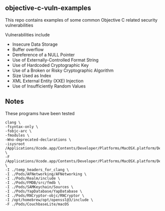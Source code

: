 ## objective-c-vuln-examples
This repo contains examples of some common Objective C related security vulnerabilities

Vulnerabilities include
* Insecure Data Storage
* Buffer overflow
* Dereference of a NULL Pointer
* Use of Externally-Controlled Format String 
* Use of Hardcoded Cryptographic Key
* Use of a Broken or Risky Cryptographic Algorithm 
* Size Used as Index
* XML External Entity (XXE) Injection
* Use of Insufficiently Random Values

## Notes 


These programs have been tested 

```
clang \
-fsyntax-only \
-fobjc-arc \
-fmodules \
-Wno-deprecated-declarations \
-isysroot /Applications/Xcode.app/Contents/Developer/Platforms/MacOSX.platform/Developer/SDKs/MacOSX15.5.sdk \
-F /Applications/Xcode.app/Contents/Developer/Platforms/MacOSX.platform/Developer/SDKs/MacOSX15.5.sdk/System/Library/Frameworks \
-I ./temp_headers_for_clang \
-I ./Pods/AFNetworking/AFNetworking \
-I ./Pods/Realm/include \
-I ./Pods/FMDB/src/fmdb \
-I ./Pods/SAMKeychain/Sources \
-I ./Pods/YapDatabase/YapDatabase \
-I ./Pods/RNCryptor-objc/RNCryptor \
-I /opt/homebrew/opt/openssl@3/include \
-F ./Pods/CouchbaseLite/macOS
```